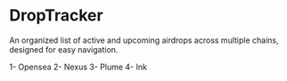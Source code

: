 # DropTracker
An organized list of active and upcoming airdrops across multiple chains, designed for easy navigation.

1- Opensea
2- Nexus
3- Plume
4- Ink
